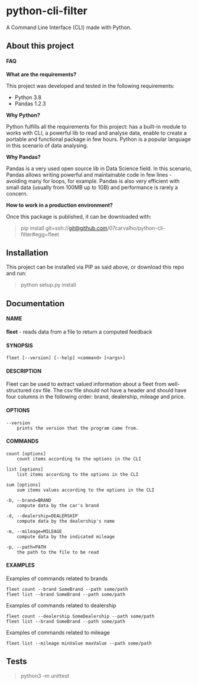 # python-cli-filter

A Command Line Interface (CLI) made with Python.

## About this project

#### FAQ
**What are the requirements?**

This project was developed and tested in the following requirements:
* Python 3.8
* Pandas 1.2.3

**Why Python?**

Python fulfills all the requirements for this project: has a built-in module to works with CLI, a powerful lib to read and analyse data, enable to create a portable and functional package in few hours. Python is a popular language in this scenario of data analysing.

**Why Pandas?**

Pandas is a very used open source lib in Data Science field. In this scenario, Pandas allows writing powerful and maintainable code in few lines - avoiding many for loops, for example. Pandas is also very efficient with small data (usually from 100MB up to 1GB) and performance is rarely a concern.

**How to work in a production environment?**

Once this package is published, it can be downloaded with:
> pip install git+ssh://git@github.com/07carvalho/python-cli-filter#egg=fleet


## Installation
This project can be installed via PIP as said above, or download this repo and run:
> python setup.py install


## Documentation

#### NAME
**fleet** - reads data from a file to return a computed feedback

#### SYNOPSIS
```
fleet [--version] [--help] <command> [<args>]
```

#### DESCRIPTION
Fleet can be used to extract valued information about a fleet from well-structured csv file. The csv file should not have a header and should have four columns in the following order: brand, dealership, mileage and price.    

#### OPTIONS
```
--version
    prints the version that the program came from.
```

#### COMMANDS
```
count [options]
    count items according to the options in the CLI

list [options]
    list items according to the options in the CLI

sum [options]
    sum items values according to the options in the CLI

-b, --brand=BRAND
    compute data by the car's brand

-d, --dealership=DEALERSHIP
    compute data by the dealership's name

-m, --mileage=MILEAGE
    compute data by the indicated mileage

-p, --path=PATH
    the path to the file to be read
```

#### EXAMPLES
Examples of commands related to brands
```
fleet count --brand SomeBrand --path some/path
fleet list --brand SomeBrand --path some/path
```

Examples of commands related to dealership
```
fleet count --dealership SomeDealership --path some/path
fleet list --brand SomeBrand --path some/path
```

Examples of commands related to mileage
```
fleet list --mileage minValue maxValue --path some/path
```


## Tests
> python3 -m unittest
